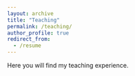 ```yaml
---
layout: archive
title: "Teaching"
permalink: /teaching/
author_profile: true
redirect_from:
  - /resume
---
```


Here you will find my teaching experience.
